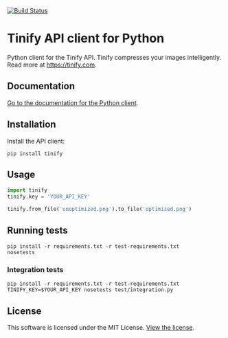[<img src="https://travis-ci.org/tinify/tinify-python.svg?branch=master" alt="Build Status">](https://travis-ci.org/tinify/tinify-python)

# Tinify API client for Python

Python client for the Tinify API. Tinify compresses your images intelligently. Read more at https://tinify.com.

## Documentation

[Go to the documentation for the Python client](https://tinypng.com/developers/reference/python).

## Installation

Install the API client:

```
pip install tinify
```

## Usage

```python
import tinify
tinify.key = 'YOUR_API_KEY'

tinify.from_file('unoptimized.png').to_file('optimized.png')
```

## Running tests

```
pip install -r requirements.txt -r test-requirements.txt
nosetests
```

### Integration tests

```
pip install -r requirements.txt -r test-requirements.txt
TINIFY_KEY=$YOUR_API_KEY nosetests test/integration.py
```

## License

This software is licensed under the MIT License. [View the license](LICENSE).
